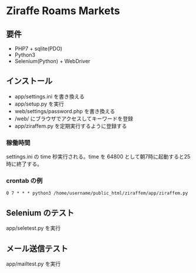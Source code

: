 # Ziraffe Roams Markets

## 要件

- PHP7 + sqlite(PDO)
- Python3
- Selenium(Python) + WebDriver

## インストール

- app/settings.ini を書き換える
- app/setup.py を実行
- web/settings/password.php を書き換える
- /web/ にブラウザでアクセスしてキーワードを登録
- app/ziraffem.py を定期実行するように登録する

### 稼働時間

settings.ini の time 秒実行される。time を 64800 として朝7時に起動すると25時に終了する。

### crontab の例

```
0 7 * * * python3 /home/username/public_html/ziraffem/app/ziraffem.py
```

## Selenium のテスト

app/seletest.py を実行

## メール送信テスト

app/mailtest.py を実行
